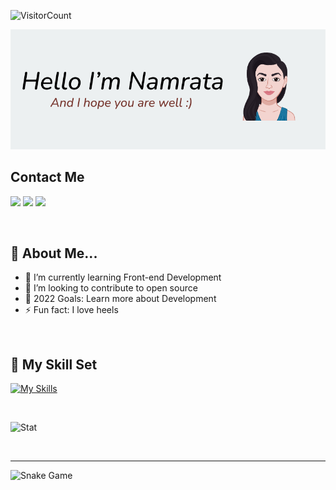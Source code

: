 
![VisitorCount](https://profile-counter.glitch.me/namratanimmi/count.svg)

![Namrata](https://github.com/namratanimmi/namratanimmi/blob/main/Git_readme_cover.png)

## Contact Me

<a href="https://www.linkedin.com/in/namrata-n-0367301b7/"><img src="https://img.shields.io/badge/LinkedIn-0077B5?style=for-the-badge&logo=linkedin&logoColor=white"></a>
<a href="mailto:namratajaisal5213@gmail.com"><img src="https://img.shields.io/badge/Gmail-D14836?style=for-the-badge&logo=gmail&logoColor=white"></a>
<a href="https://www.instagram.com/namrata_jaisal/"><img src="https://img.shields.io/badge/Instagram-E4405F?style=for-the-badge&logo=instagram&logoColor=white"></a>



<br>

## 👧 About Me...

- 🔗 I’m currently learning Front-end Development
- 👐 I’m looking to contribute to open source
- 🥅 2022 Goals: Learn more about Development
- ⚡ Fun fact: I love heels

<br>


## 🤹 My Skill Set
[![My Skills](https://skillicons.dev/icons?i=java,html,css,c,python,figma,canva)](https://skillicons.dev)

<br>


![Stat](https://github-readme-stats.vercel.app/api?username=namratanimmi&show_icons=true&title_color=E88795&icon_color=FF33FF&text_color=D6BCD5&bg_color=151515)

<br>

___

![Snake Game](https://raw.githubusercontent.com/namratanimmi/namratanimmi/output/github-contribution-grid-snake.svg)
